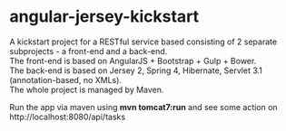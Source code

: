 angular-jersey-kickstart
=======================

A kickstart project for a RESTful service based consisting of 2 separate subprojects - a front-end and a back-end.  
The front-end is based on AngularJS + Bootstrap + Gulp + Bower.  
The back-end is based on Jersey 2, Spring 4, Hibernate, Servlet 3.1 (annotation-based, no XMLs).  
The whole project is managed by Maven.  

Run the app via maven using **mvn tomcat7:run** and see some action on http://localhost:8080/api/tasks
